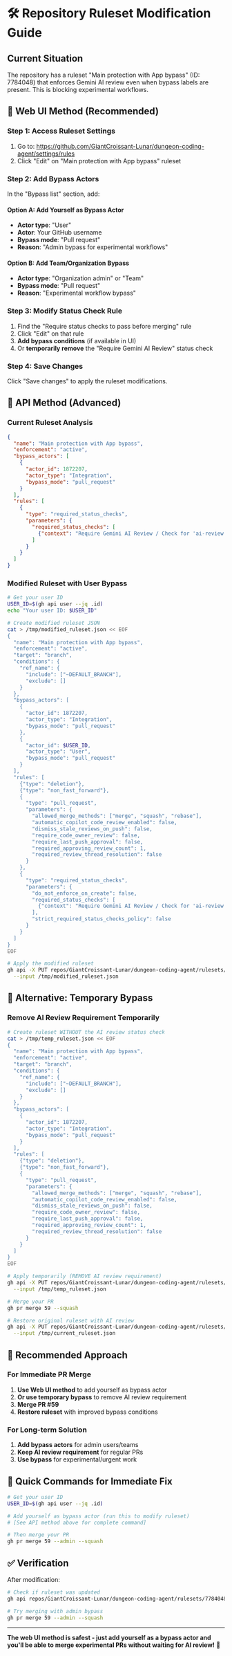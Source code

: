 # 🛠️ Repository Ruleset Modification Guide

## Current Situation
The repository has a ruleset "Main protection with App bypass" (ID: 7784048) that enforces Gemini AI review even when bypass labels are present. This is blocking experimental workflows.

## 🎯 **Web UI Method** (Recommended)

### **Step 1: Access Ruleset Settings**
1. Go to: https://github.com/GiantCroissant-Lunar/dungeon-coding-agent/settings/rules
2. Click "Edit" on "Main protection with App bypass" ruleset

### **Step 2: Add Bypass Actors**
In the "Bypass list" section, add:

#### **Option A: Add Yourself as Bypass Actor**
- **Actor type**: "User"
- **Actor**: Your GitHub username
- **Bypass mode**: "Pull request" 
- **Reason**: "Admin bypass for experimental workflows"

#### **Option B: Add Team/Organization Bypass**
- **Actor type**: "Organization admin" or "Team"
- **Bypass mode**: "Pull request"
- **Reason**: "Experimental workflow bypass"

### **Step 3: Modify Status Check Rule**
1. Find the "Require status checks to pass before merging" rule
2. Click "Edit" on that rule
3. **Add bypass conditions** (if available in UI)
4. Or **temporarily remove** the "Require Gemini AI Review" status check

### **Step 4: Save Changes**
Click "Save changes" to apply the ruleset modifications.

## 🚀 **API Method** (Advanced)

### **Current Ruleset Analysis**
```json
{
  "name": "Main protection with App bypass",
  "enforcement": "active",
  "bypass_actors": [
    {
      "actor_id": 1872207,
      "actor_type": "Integration", 
      "bypass_mode": "pull_request"
    }
  ],
  "rules": [
    {
      "type": "required_status_checks",
      "parameters": {
        "required_status_checks": [
          {"context": "Require Gemini AI Review / Check for 'ai-review' label"}
        ]
      }
    }
  ]
}
```

### **Modified Ruleset with User Bypass**
```bash
# Get your user ID
USER_ID=$(gh api user --jq .id)
echo "Your user ID: $USER_ID"

# Create modified ruleset JSON
cat > /tmp/modified_ruleset.json << EOF
{
  "name": "Main protection with App bypass",
  "enforcement": "active",
  "target": "branch",
  "conditions": {
    "ref_name": {
      "include": ["~DEFAULT_BRANCH"],
      "exclude": []
    }
  },
  "bypass_actors": [
    {
      "actor_id": 1872207,
      "actor_type": "Integration",
      "bypass_mode": "pull_request"
    },
    {
      "actor_id": $USER_ID,
      "actor_type": "User", 
      "bypass_mode": "pull_request"
    }
  ],
  "rules": [
    {"type": "deletion"},
    {"type": "non_fast_forward"},
    {
      "type": "pull_request",
      "parameters": {
        "allowed_merge_methods": ["merge", "squash", "rebase"],
        "automatic_copilot_code_review_enabled": false,
        "dismiss_stale_reviews_on_push": false,
        "require_code_owner_review": false,
        "require_last_push_approval": false,
        "required_approving_review_count": 1,
        "required_review_thread_resolution": false
      }
    },
    {
      "type": "required_status_checks",
      "parameters": {
        "do_not_enforce_on_create": false,
        "required_status_checks": [
          {"context": "Require Gemini AI Review / Check for 'ai-review' label"}
        ],
        "strict_required_status_checks_policy": false
      }
    }
  ]
}
EOF

# Apply the modified ruleset
gh api -X PUT repos/GiantCroissant-Lunar/dungeon-coding-agent/rulesets/7784048 \
  --input /tmp/modified_ruleset.json
```

## 🔧 **Alternative: Temporary Bypass**

### **Remove AI Review Requirement Temporarily**
```bash
# Create ruleset WITHOUT the AI review status check
cat > /tmp/temp_ruleset.json << EOF
{
  "name": "Main protection with App bypass",
  "enforcement": "active",
  "target": "branch", 
  "conditions": {
    "ref_name": {
      "include": ["~DEFAULT_BRANCH"],
      "exclude": []
    }
  },
  "bypass_actors": [
    {
      "actor_id": 1872207,
      "actor_type": "Integration",
      "bypass_mode": "pull_request"
    }
  ],
  "rules": [
    {"type": "deletion"},
    {"type": "non_fast_forward"},
    {
      "type": "pull_request",
      "parameters": {
        "allowed_merge_methods": ["merge", "squash", "rebase"],
        "automatic_copilot_code_review_enabled": false,
        "dismiss_stale_reviews_on_push": false,
        "require_code_owner_review": false,
        "require_last_push_approval": false,
        "required_approving_review_count": 1,
        "required_review_thread_resolution": false
      }
    }
  ]
}
EOF

# Apply temporarily (REMOVE AI review requirement)
gh api -X PUT repos/GiantCroissant-Lunar/dungeon-coding-agent/rulesets/7784048 \
  --input /tmp/temp_ruleset.json

# Merge your PR
gh pr merge 59 --squash

# Restore original ruleset with AI review
gh api -X PUT repos/GiantCroissant-Lunar/dungeon-coding-agent/rulesets/7784048 \
  --input /tmp/current_ruleset.json
```

## 🎯 **Recommended Approach**

### **For Immediate PR Merge**
1. **Use Web UI method** to add yourself as bypass actor
2. **Or use temporary bypass** to remove AI review requirement
3. **Merge PR #59**
4. **Restore ruleset** with improved bypass conditions

### **For Long-term Solution**  
1. **Add bypass actors** for admin users/teams
2. **Keep AI review requirement** for regular PRs
3. **Use bypass** for experimental/urgent work

## 🚀 **Quick Commands for Immediate Fix**

```bash
# Get your user ID
USER_ID=$(gh api user --jq .id)

# Add yourself as bypass actor (run this to modify ruleset)
# [See API method above for complete command]

# Then merge your PR
gh pr merge 59 --admin --squash
```

## ✅ **Verification**

After modification:
```bash
# Check if ruleset was updated
gh api repos/GiantCroissant-Lunar/dungeon-coding-agent/rulesets/7784048 --jq .bypass_actors

# Try merging with admin bypass
gh pr merge 59 --admin --squash
```

---

**The web UI method is safest - just add yourself as a bypass actor and you'll be able to merge experimental PRs without waiting for AI review!** 🚀